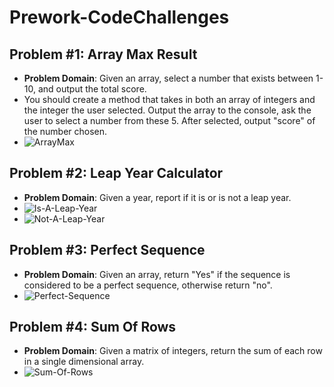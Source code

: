 # Prework-CodeChallenges

## Problem #1: Array Max Result
- **Problem Domain**: Given an array, select a number that exists between 1-10, and output the total score. 
- You should create a method that takes in both an array of integers and the integer the user selected. Output the array to the console, ask the user to select a number from these 5. After selected, output "score" of the number chosen.
- ![ArrayMax](/../preworkcc1.png)

## Problem #2: Leap Year Calculator 
- **Problem Domain**: Given a year, report if it is or is not a leap year.
- ![Is-A-Leap-Year](/../isaleapyear.png)
- ![Not-A-Leap-Year](/../prework-leapyear.png)

## Problem #3: Perfect Sequence
- **Problem Domain**: Given an array, return "Yes" if the sequence is considered to be a perfect sequence, otherwise return "no".
- ![Perfect-Sequence](/../perfect-sequence.png)

## Problem #4: Sum Of Rows
- **Problem Domain**: Given a matrix of integers, return the sum of each row in a single dimensional array.
- ![Sum-Of-Rows](/../sumofrows.png)